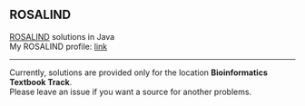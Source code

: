 ## ROSALIND

[ROSALIND](https://rosalind.info) solutions in Java<br>
My ROSALIND profile: [link](https://rosalind.info/users/endix1029/)

<hr>

Currently, solutions are provided only for the location **Bioinformatics Textbook Track**.<br>
Please leave an issue if you want a source for another problems.
